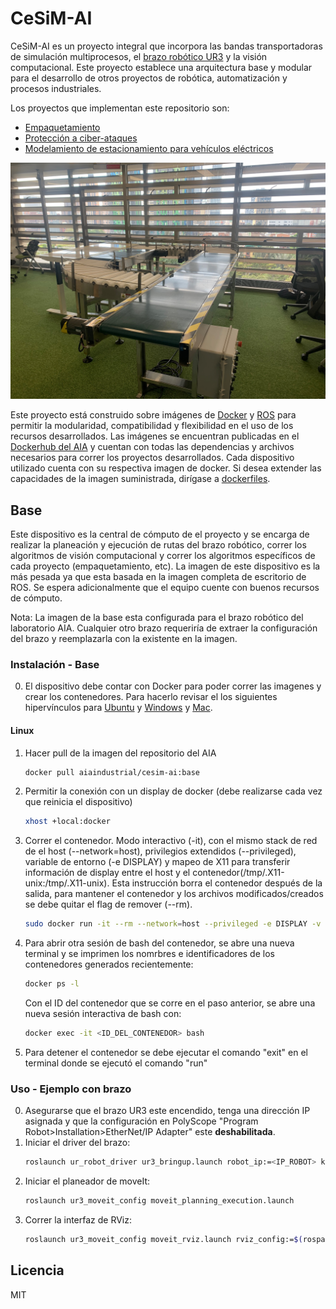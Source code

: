 # CeSiM-AI
CeSiM-AI es un proyecto integral que incorpora las bandas transportadoras de simulación multiprocesos, el [brazo robótico UR3](https://www.universal-robots.com/cb3/) y la visión computacional. Este proyecto establece una arquitectura base y modular para el desarrollo de otros proyectos de robótica, automatización y procesos industriales. 

Los proyectos que implementan este repositorio son:
* [Empaquetamiento](https://github.com/AIA-uniandes/CeSiM-AI)
* [Protección a ciber-ataques](https://github.com/AIA-uniandes/CeSiM-AI)
* [Modelamiento de estacionamiento para vehículos eléctricos](https://github.com/AIA-uniandes/CeSiM-AI)

![](/doc/imgs/montaje-completo.jpg)

Este proyecto está construido sobre imágenes de [Docker](https://www.docker.com/resources/what-container/)  y [ROS](https://www.ros.org/blog/why-ros/) para permitir la modularidad, compatibilidad y flexibilidad en el uso de los recursos desarrollados. Las imágenes se encuentran publicadas en el [Dockerhub del AIA](https://hub.docker.com/repository/docker/aiaindustrial/cesim-ai/general) y cuentan con todas las dependencias y archivos necesarios para correr los proyectos desarrollados. Cada dispositivo utilizado cuenta con su respectiva imagen de docker. Si desea extender las capacidades de la imagen suministrada, dirígase a [dockerfiles](/dockerfiles).

## Base
Este dispositivo es la central de cómputo de el proyecto y se encarga de realizar la planeación y ejecución de rutas del brazo robótico, correr los algoritmos de visión computacional y correr los algoritmos específicos de cada proyecto (empaquetamiento, etc). La imagen de este dispositivo es la más pesada ya que esta basada en la imagen completa de escritorio de ROS. Se espera adicionalmente que el equipo cuente con buenos recursos de cómputo.

Nota: La imagen de la base esta configurada para el brazo robótico del laboratorio AIA. Cualquier otro brazo requeriría de extraer la configuración del brazo y reemplazarla con la existente en la imagen.

### Instalación - Base
0. El dispositivo debe contar con Docker para poder correr las imagenes y crear los contenedores. Para hacerlo revisar el los siguientes hipervínculos para [Ubuntu](https://docs.docker.com/engine/install/ubuntu/) y [Windows](https://docs.docker.com/desktop/install/windows-install/) y [Mac](https://docs.docker.com/desktop/install/mac-install/).

#### Linux

1. Hacer pull de la imagen del repositorio del AIA
    ```bash
    docker pull aiaindustrial/cesim-ai:base
    ```
2. Permitir la conexión con un display de docker (debe realizarse cada vez que reinicia el dispositivo)
    ```bash
    xhost +local:docker
    ```
3. Correr el contenedor. Modo interactivo (-it), con el mismo stack de red de el host (--network=host), privilegios extendidos (--privileged), variable de entorno (-e DISPLAY) y mapeo de X11 para transferir información de display entre el host y el contenedor(/tmp/.X11-unix:/tmp/.X11-unix). Esta instrucción borra el contenedor después de la salida, para mantener el contenedor y los archivos modificados/creados se debe quitar el flag de remover (--rm).
    ```bash
    sudo docker run -it --rm --network=host --privileged -e DISPLAY -v /tmp/.X11-unix:/tmp/.X11-unix 6f0a9af3a665
    ```
4. Para abrir otra sesión de bash del contenedor, se abre una nueva terminal y se imprimen los nomrbres e identificadores de los contenedores generados recientemente:
    ```bash
    docker ps -l
    ```
    Con el ID del contenedor que se corre en el paso anterior, se abre una nueva sesión interactiva de bash con:
    ```bash
    docker exec -it <ID_DEL_CONTENEDOR> bash
    ```
5. Para detener el contenedor se debe ejecutar el comando "exit" en el terminal donde se ejecutó el comando "run"

### Uso - Ejemplo con brazo
0. Asegurarse que el brazo UR3 este encendido, tenga una dirección IP asignada y que la configuración en PolyScope "Program Robot>Installation>EtherNet/IP Adapter" este **deshabilitada**.
1. Iniciar el driver del brazo:
    ```bash
    roslaunch ur_robot_driver ur3_bringup.launch robot_ip:=<IP_ROBOT> kinematics_config:=${HOME}/ur3_robot_calibration.yaml
    ```
2. Iniciar el planeador de moveIt:
    ```bash
    roslaunch ur3_moveit_config moveit_planning_execution.launch
    ```
3. Correr la interfaz de RViz:
    ```bash
    roslaunch ur3_moveit_config moveit_rviz.launch rviz_config:=$(rospack find ur5e_moveit_config)/launch/moveit.rviz
    ```
## Licencia

MIT





